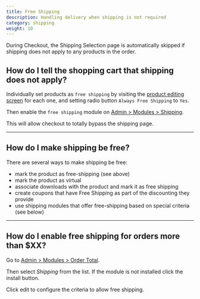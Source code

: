 ```yaml
---
title: Free Shipping
description: Handling delivery when shipping is not required
category: shipping 
weight: 10
---
```


During Checkout, the Shipping Selection page is automatically skipped if shipping does not apply to any products in the order.


## How do I tell the shopping cart that shipping does not apply?

Individually set products as `free shipping` by visiting the [product editing screen](/user/products/product_edit/) for each one, and setting radio button `Always Free Shipping` to `Yes`. 

Then enable the `free shipping` module on [Admin > Modules > Shipping](/user/admin_pages/modules/shipping/). 

This will allow checkout to totally bypass the shipping page.

---

## How do I make shipping be free?

There are several ways to make shipping be free:

- mark the product as free-shipping (see above)
- mark the product as virtual 
- associate downloads with the product and mark it as free shipping
- create coupons that have Free Shipping as part of the discounting they provide
- use shipping modules that offer free-shipping based on special criteria (see below)

--- 

## How do I enable free shipping for orders more than $XX?

Go to [Admin > Modules > Order Total](/user/admin_pages/modules/order_total/).

Then select *Shipping* from the list. 
If the module is not installed click the install button. 

Click edit to configure the criteria to allow free shipping.

